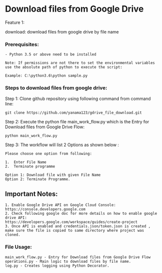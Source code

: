 # Download files from Google Drive

Feature 1: 

download: download files from google drive by file name

### Prerequisites:

    - Python 3.5 or above need to be installed

    Note: If permissions are not there to set the environmental variables use the absolute path of python to execute the script:

    Example: C:\python3.6\python sample.py
    
### Steps to download files from google drive:

Step 1: Clone github repository using following command from command line:

    git clone https://github.com/yanama123/gdrive_file_download.git
    
Step 2: Execute the python file main_work_flow.py which is the Entry for Download files from Google Drive Flow:

    python main_work_flow.py
    
Step 3: The workflow will list 2 Options as shown below : 

    Please choose one option from following:
   
    1.  Enter File Name
    2.  Terminate programme
    
    Option 1: Download file with given File Name
    Option 2: Terminate Programme.
 
 
## Important Notes:

    1. Enable Google Drive API on Google Cloud Console: https://console.developers.google.com
    2. Check following google doc for more details on how to enable google drive API:
    https://developers.google.com/workspace/guides/create-project
    3. Once API is enabled and credentials.json/token.json is created , 
    make sure the file is copied to same directory where project was cloned.
      
### File Usage:
    main_work_flow.py - Entry for Download files from Google Drive Flow
    operations.py - Main logic to download files by file name.
    log.py - Creates logging using Python Decorator.
    

